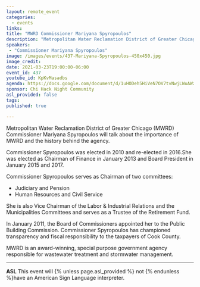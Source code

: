 ```yaml
---
layout: remote_event
categories:
  - events
links: 
title: "MWRD Commissioner Mariyana Spyropoulos"
description: "Metropolitan Water Reclamation District of Greater Chicago (MWRD) is a special purpose government agency responsible for wastewater treatment and stormwater management. Commissioner Mariyana Spyropoulos will talk about the importance of MWRD and the history behind the agency."
speakers:
 - "Commissioner Mariyana Spyropoulos"
image: /images/events/437-Mariyana-Spyropoulos-450x450.jpg
image_credit:
date: 2021-03-23T19:00:00-06:00
event_id: 437
youtube_id: KpKvMasadbs
agenda: https://docs.google.com/document/d/1uHODeh5HiVeN7OV7tvNwjLWuAWz3jnIOKCEXCatYPIg/edit?usp=sharing
sponsor: Chi Hack Night Community
asl_provided: false
tags: 
published: true

---
```


Metropolitan Water Reclamation District of Greater Chicago (MWRD) Commissioner Mariyana Spyropoulos will talk about the importance of MWRD and the history behind the agency.

Commissioner Spyropoulos was elected in 2010 and re-elected in 2016.She was elected as Chairman of Finance in January 2013 and Board President in January 2015 and 2017.

Commissioner Spyropoulos serves as Chairman of two committees:
 - Judiciary and Pension
 - Human Resources and Civil Service

She is also Vice Chairman of the Labor & Industrial Relations and the Municipalities Committees and serves as a Trustee of the Retirement Fund.

In January 2011, the Board of Commissioners appointed her to the Public Building Commission. Commissioner Spyropoulos has championed transparency and fiscal responsibility to the taxpayers of Cook County.

MWRD is an award-winning, special purpose government agency responsible for wastewater treatment and stormwater management.

---

**ASL** This event will {% unless page.asl_provided %} not {% endunless %}have an American Sign Language interpreter.
